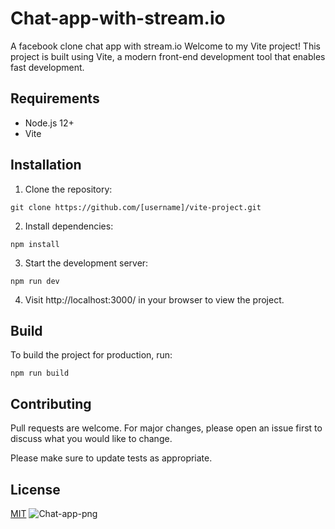 # Chat-app-with-stream.io
A facebook clone chat app with stream.io
Welcome to my Vite project! This project is built using Vite, a modern front-end development tool that enables fast development.

## Requirements

- Node.js 12+
- Vite

## Installation

1. Clone the repository:

```
git clone https://github.com/[username]/vite-project.git
```

2. Install dependencies:

```
npm install
```

3. Start the development server:

```
npm run dev
```

4. Visit http://localhost:3000/ in your browser to view the project.

## Build

To build the project for production, run:

```
npm run build
```

## Contributing

Pull requests are welcome. For major changes, please open an issue first to discuss what you would like to change.

Please make sure to update tests as appropriate.

## License

[MIT](https://choosealicense.com/licenses/mit/)
![Chat-app-png](https://user-images.githubusercontent.com/111018323/221414708-a74e3205-a740-418e-8da4-e771bfb1711e.png)


